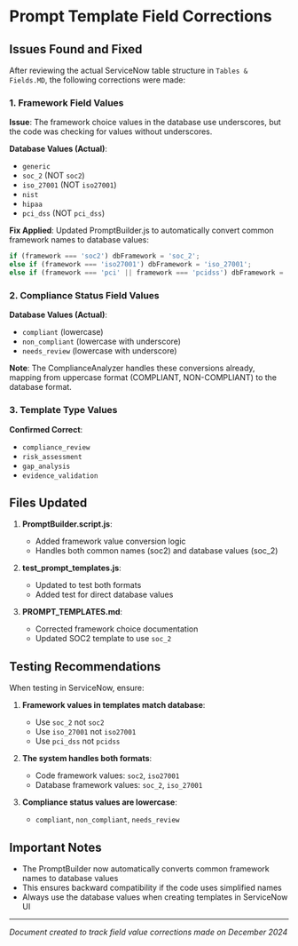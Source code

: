 # Prompt Template Field Corrections

## Issues Found and Fixed

After reviewing the actual ServiceNow table structure in `Tables & Fields.MD`, the following corrections were made:

### 1. Framework Field Values
**Issue**: The framework choice values in the database use underscores, but the code was checking for values without underscores.

**Database Values (Actual)**:
- `generic`
- `soc_2` (NOT `soc2`)
- `iso_27001` (NOT `iso27001`)
- `nist`
- `hipaa`
- `pci_dss` (NOT `pci_dss`)

**Fix Applied**: Updated PromptBuilder.js to automatically convert common framework names to database values:
```javascript
if (framework === 'soc2') dbFramework = 'soc_2';
else if (framework === 'iso27001') dbFramework = 'iso_27001';
else if (framework === 'pci' || framework === 'pcidss') dbFramework = 'pci_dss';
```

### 2. Compliance Status Field Values
**Database Values (Actual)**:
- `compliant` (lowercase)
- `non_compliant` (lowercase with underscore)
- `needs_review` (lowercase with underscore)

**Note**: The ComplianceAnalyzer handles these conversions already, mapping from uppercase format (COMPLIANT, NON-COMPLIANT) to the database format.

### 3. Template Type Values
**Confirmed Correct**:
- `compliance_review`
- `risk_assessment`
- `gap_analysis`
- `evidence_validation`

## Files Updated

1. **PromptBuilder.script.js**:
   - Added framework value conversion logic
   - Handles both common names (soc2) and database values (soc_2)

2. **test_prompt_templates.js**:
   - Updated to test both formats
   - Added test for direct database values

3. **PROMPT_TEMPLATES.md**:
   - Corrected framework choice documentation
   - Updated SOC2 template to use `soc_2`

## Testing Recommendations

When testing in ServiceNow, ensure:

1. **Framework values in templates match database**:
   - Use `soc_2` not `soc2`
   - Use `iso_27001` not `iso27001`
   - Use `pci_dss` not `pcidss`

2. **The system handles both formats**:
   - Code framework values: `soc2`, `iso27001`
   - Database framework values: `soc_2`, `iso_27001`

3. **Compliance status values are lowercase**:
   - `compliant`, `non_compliant`, `needs_review`

## Important Notes

- The PromptBuilder now automatically converts common framework names to database values
- This ensures backward compatibility if the code uses simplified names
- Always use the database values when creating templates in ServiceNow UI

---

*Document created to track field value corrections made on December 2024*